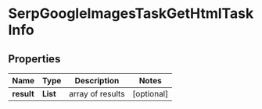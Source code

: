 # SerpGoogleImagesTaskGetHtmlTaskInfo


## Properties

| Name | Type | Description | Notes |
|------------ | ------------- | ------------- | -------------|
**result** | **List<SerpGoogleImagesTaskGetHtmlResultInfo>** | array of results |[optional]|